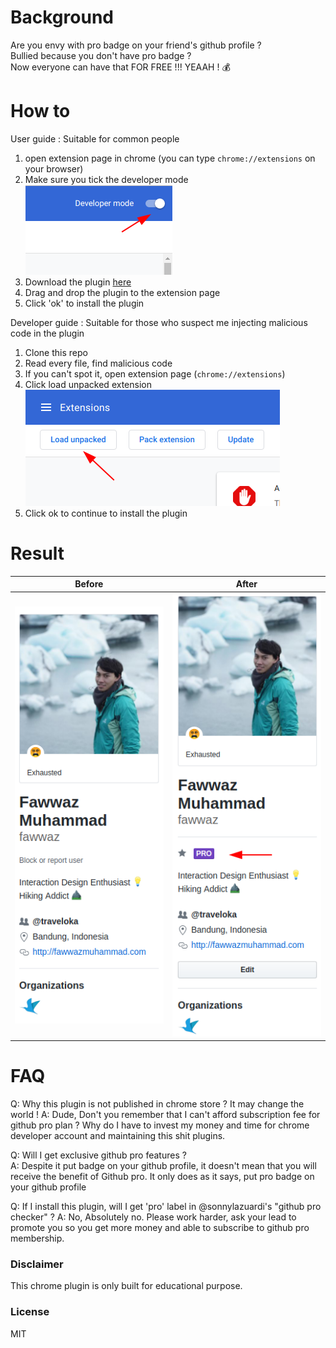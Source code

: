 # Background

Are you envy with pro badge on your friend's github profile ?  
Bullied because you don't have pro badge ?  
Now everyone can have that FOR FREE !!! YEAAH ! :moneybag:

# How to

User guide : Suitable for common people

1. open extension page in chrome (you can type `chrome://extensions` on your browser)
2. Make sure you tick the developer mode  
   ![developer mode ticked](docs/image1.png)
3. Download the plugin [here](github-pro.crx)
4. Drag and drop the plugin to the extension page
5. Click 'ok' to install the plugin

Developer guide : Suitable for those who suspect me injecting malicious code in the plugin

1. Clone this repo
2. Read every file, find malicious code
3. If you can't spot it, open extension page (`chrome://extensions`)
4. Click load unpacked extension  
   ![unpacked extension](docs/image2.png)
5. Click ok to continue to install the plugin

# Result

| Before                     | After                     |
| -------------------------- | ------------------------- |
| ![before](docs/image3.png) | ![after](docs/image4.png) |

# FAQ

Q: Why this plugin is not published in chrome store ? It may change the world !
A: Dude, Don't you remember that I can't afford subscription fee for github pro plan ? Why do I have to invest my money and time for chrome developer account and maintaining this shit plugins.

Q: Will I get exclusive github pro features ?  
A: Despite it put badge on your github profile, it doesn't mean that you will receive the benefit of Github pro. It only does as it says, put pro badge on your github profile

Q: If I install this plugin, will I get 'pro' label in @sonnylazuardi's "github pro checker" ?
A: No, Absolutely no. Please work harder, ask your lead to promote you so you get more money and able to subscribe to github pro membership.

### Disclaimer

This chrome plugin is only built for educational purpose.

### License

MIT
